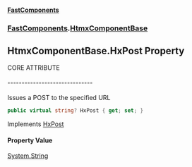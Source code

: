 #### [FastComponents](FastComponents.md 'FastComponents')
### [FastComponents](FastComponents.md 'FastComponents').[HtmxComponentBase](FastComponents.HtmxComponentBase.md 'FastComponents.HtmxComponentBase')

## HtmxComponentBase.HxPost Property

CORE ATTRIBUTE<br/>  
------------------------------<br/>  
Issues a POST to the specified URL

```csharp
public virtual string? HxPost { get; set; }
```

Implements [HxPost](FastComponents.IHxCoreAttributes.HxPost.md 'FastComponents.IHxCoreAttributes.HxPost')

#### Property Value
[System.String](https://docs.microsoft.com/en-us/dotnet/api/System.String 'System.String')